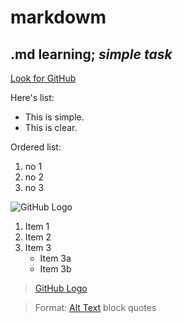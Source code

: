 # **markdowm**
## .md learning; *simple task*
[Look for GitHub](http://github.com)

Here's list:
* This is simple.
* This is clear.

Ordered list:

1. no 1
2. no 2
3. no 3

![GitHub Logo](/images/logo.png)

1. Item 1
2. Item 2
3. Item 3
   * Item 3a
   * Item 3b

>[GitHub Logo](/images/logo.png)

>Format: [Alt Text](url)
>block quotes
